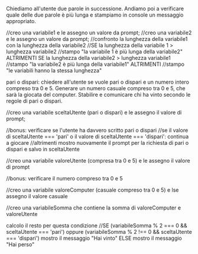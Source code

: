 
Chiediamo all'utente due parole in successione.
Andiamo poi a verificare quale delle due parole è più lunga e stampiamo in console un messaggio appropriato.

//creo una variabile1 e le assegno un valore da prompt;
//creo una variabile2 e le assegno un valore da prompt;
//confronto la lunghezza della variabile1 con la lunghezza della variabile2
//SE la lunghezza della variabile 1 > lunghezza variabile2
    //stampo "la variabile 1 è più lunga della variabile2"
  ALTRIMENTI SE la lunghezza della variabile2 > lunghezza variabile1
    //stampo "la variabile2 è più lunga della variabile1"
  ALTRIMENTI
    //stampo "le variabili hanno la stessa lunghezza"



pari o dispari: 
chiedere all'utente se vuole pari o dispari e un numero intero compreso tra 0 e 5. Generare un numero casuale compreso tra 0 e 5, che sarà la giocata del computer. Stabilire e comunicare chi ha vinto secondo le regole di pari o dispari.

//creo una variabile sceltaUtente (pari o dispari) e le assegno il valore di prompt;

//bonus: verificare se l'utente ha davvero scritto pari o dispari
    //se il valore di sceltaUtente === 'pari' o il valore di sceltaUtente === 'dispari':
        continua a giocare
    //altrimenti
        mostro nuovamente il prompt per la richiesta di pari o dispari e salvo in sceltaUtente

//creo una variabile valoreUtente (compresa tra 0 e 5) e le assegno il valore di prompt

//bonus: verificare il numero compreso tra 0 e 5

//creo una variabile valoreComputer (casuale compreso tra 0 e 5) e lse assegno il valore casuale

//creo una variabileSomma che contiene la somma di valoreComputer e valoreUtente

 calcolo il resto per questa condizione
//SE (variabileSomma % 2 === 0 && sceltaUtente === 'pari') oppure (variabileSomma % 2 !== 0 && sceltaUtente === 'dispari')
    mostro il messaggio "Hai vinto"
  ELSE
    mostro il messaggio "Hai perso"

    











        